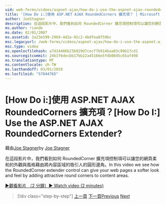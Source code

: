 ```yaml
---
uid: web-forms/videos/aspnet-ajax/how-do-i-use-the-aspnet-ajax-roundedcorners-extender
title: '[How Do i:]使用 ASP.NET AJAX RoundedCorners 擴充項？ | Microsoft Docs'
author: JoeStagner
description: 在這段影片中，我們看到如何 RoundedCorner 擴充項控制項可以讓您的網頁柔和的外觀與風格吸引人的圓角加入內容區域...
ms.author: riande
ms.date: 02/01/2007
ms.assetid: 2a23e599-2969-4d2a-92c2-4bdfea8f59bc
msc.legacyurl: /web-forms/videos/aspnet-ajax/how-do-i-use-the-aspnet-ajax-roundedcorners-extender
msc.type: video
ms.openlocfilehash: a7d14486b23b929d7cecf7b914baa83c99b17cd1
ms.sourcegitcommit: 24b1f6decbb17bb22a45166e5fdb0845c65af498
ms.translationtype: MT
ms.contentlocale: zh-TW
ms.lasthandoff: 03/01/2019
ms.locfileid: "57044765"
---
```

<a name="how-do-i-use-the-aspnet-ajax-roundedcorners-extender"></a><span data-ttu-id="6edae-104">[How Do i:]使用 ASP.NET AJAX RoundedCorners 擴充項？</span><span class="sxs-lookup"><span data-stu-id="6edae-104">[How Do I:] Use the ASP.NET AJAX RoundedCorners Extender?</span></span>
====================
<span data-ttu-id="6edae-105">藉由[Joe Stagner](https://github.com/JoeStagner)</span><span class="sxs-lookup"><span data-stu-id="6edae-105">by [Joe Stagner](https://github.com/JoeStagner)</span></span>

<span data-ttu-id="6edae-106">在這段影片中，我們看到如何 RoundedCorner 擴充項控制項可以讓您的網頁柔和的外觀與風格藉由將內容區域的吸引人的圓形邊角。</span><span class="sxs-lookup"><span data-stu-id="6edae-106">In this video we see how the RoundedCorner extender control can give your web pages a softer look and feel by adding attractive round corners to content areas.</span></span>

[<span data-ttu-id="6edae-107">&#9654;觀看影片 （2 分鐘）</span><span class="sxs-lookup"><span data-stu-id="6edae-107">&#9654; Watch video (2 minutes)</span></span>](https://channel9.msdn.com/Blogs/ASP-NET-Site-Videos/how-do-i-use-the-aspnet-ajax-roundedcorners-extender)

> [!div class="step-by-step"]
> <span data-ttu-id="6edae-108">[上一頁](how-do-i-use-an-aspnet-ajax-scriptmanagerproxy.md)
> [下一頁](how-do-i-use-the-aspnet-ajax-timer-control.md)</span><span class="sxs-lookup"><span data-stu-id="6edae-108">[Previous](how-do-i-use-an-aspnet-ajax-scriptmanagerproxy.md)
[Next](how-do-i-use-the-aspnet-ajax-timer-control.md)</span></span>
